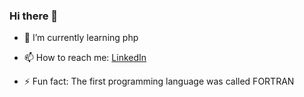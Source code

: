 ### Hi there 👋

<!--
**UtpalKuma-r/utpalkuma-r** is a ✨ _special_ ✨ repository because its `README.md` (this file) appears on your GitHub profile.

Here are some ideas to get you started:
- 😄 Pronouns: ...
- 👯 I’m looking to collaborate on ...
- 🤔 I’m looking for help with ...
- 💬 Ask me about ...
- 🔭 I’m currently working on ...
-->


- 🌱 I’m currently learning php

- 📫 How to reach me: <a href="www.linkedin.com/in/findutpalkumar"> LinkedIn </a>

- ⚡ Fun fact: The first programming language was called FORTRAN

